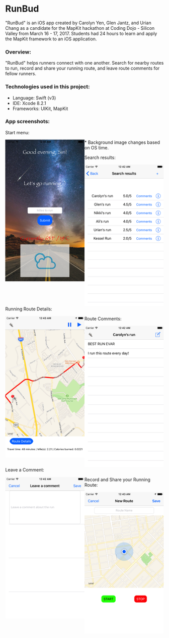 # RunBud

"RunBud" is an iOS app created by Carolyn Yen, Glen Jantz, and Urian Chang as a candidate for the MapKit hackathon at Coding Dojo - Silicon Valley from March 16 - 17, 2017. Students had 24 hours to learn and apply the MapKit framework to an iOS application.

### Overview:

"RunBud" helps runners connect with one another. Search for nearby routes to run, record and share your running route, and leave route comments for fellow runners.

### Technologies used in this project:
  * Language: Swift (v3)
  * IDE: Xcode 8.2.1
  * Frameworks: UIKit, MapKit

### App screenshots:
Start menu:

<a href="url"><img src="https://github.com/urianchang/RunBud/blob/master/screenshots/start.png" align="left" height=50% width=50% ></a>

\* Background image changes based on OS time.

Search results:

<a href="url"><img src="https://github.com/urianchang/RunBud/blob/master/screenshots/search_results.png" align="left" height=50% width=50% ></a>

Running Route Details:

<a href="url"><img src="https://github.com/urianchang/RunBud/blob/master/screenshots/run_details.png" align="left" height=50% width=50% ></a>

Route Comments:

<a href="url"><img src="https://github.com/urianchang/RunBud/blob/master/screenshots/run_comments.png" align="left" height=50% width=50% ></a>

Leave a Comment:

<a href="url"><img src="https://github.com/urianchang/RunBud/blob/master/screenshots/leave_comment.png" align="left" height=50% width=50% ></a>

Record and Share your Running Route:

<a href="url"><img src="https://github.com/urianchang/RunBud/blob/master/screenshots/record_run.png" align="left" height=50% width=50% ></a>
